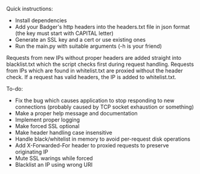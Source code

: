 Quick instructions:
- Install dependencies
- Add your Badger's http headers into the headers.txt file in json format (the key must start with CAPITAL letter)
- Generate an SSL key and a cert or use existing ones
- Run the main.py with suitable arguments (-h is your friend)

Requests from new IPs without proper headers are added straight into blacklist.txt which the script checks first during request handling. Requests from IPs which are found in whitelist.txt are proxied without the header check. If a request has valid headers, the IP is added to whitelist.txt.

To-do:
- Fix the bug which causes application to stop responding to new connections (probably caused by TCP socket exhaustion or something)
- Make a proper help message and documentation
- Implement proper logging
- Make forced SSL optional
- Make header handling case insensitive
- Handle black/whitelist in memory to avoid per-request disk operations
- Add X-Forwarded-For header to proxied requests to preserve originating IP
- Mute SSL warings while forced
- Blacklist an IP using wrong URI